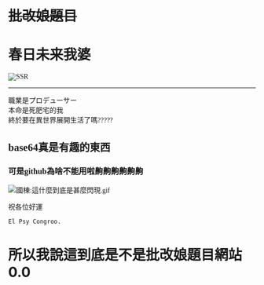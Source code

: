 <font face="微軟正黑體">

# ~~批改娘題目~~

# 春日未来我婆

![SSR](https://i.imgur.com/qL9Kix9.jpg)

-----------------------------------------

職業是プロデューサー  
本命是死肥宅的我  
終於要在異世界展開生活了嗎?????  

## base64真是有趣的東西

### 可是github為啥不能用啦齁齁齁齁齁齁

![國棟:這什麼到底是甚麼閃現.gif](https://i.imgur.com/s37q1Gf.gif)

祝各位好運  

    El Psy Congroo.

</font>

# 所以我說這到底是不是批改娘題目網站0.0
